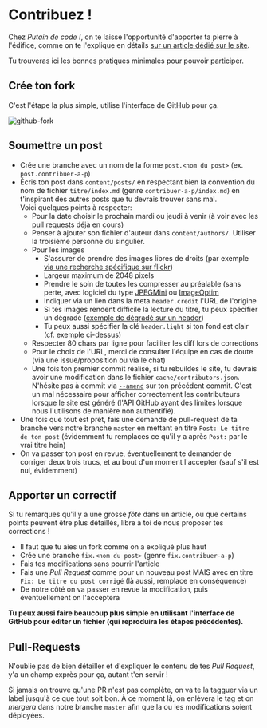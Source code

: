 # Contribuez !

Chez *Putain de code !*, on te laisse l'opportunité d'apporter ta pierre à
l'édifice, comme on te l'explique en détails [sur un article dédié sur le
site](http://putaindecode.io/fr/contribuer/).

Tu trouveras ici les bonnes pratiques minimales pour pouvoir participer.

## Crée ton fork

C'est l'étape la plus simple, utilise l'interface de GitHub pour ça.

![github-fork](content/fr/contribuer/fork-button.jpg)

## Soumettre un post

* Crée une branche avec un nom de la forme `post.<nom du post>` (ex.
  `post.contribuer-a-p`)
* Écris ton post dans `content/posts/` en respectant bien la convention du nom
  de fichier `titre/index.md` (genre `contribuer-a-p/index.md`) en t'inspirant
  des autres posts que tu devrais trouver sans mal.\
  Voici quelques points à respecter:
  * Pour la date choisir le prochain mardi ou jeudi à venir (à voir avec les
    pull requests déjà en cours)
  * Penser à ajouter son fichier d'auteur dans `content/authors/`. Utiliser la
    troisième personne du singulier.
  * Pour les images
    * S'assurer de prendre des images libres de droits (par exemple [via une
      recherche spécifique sur
      flickr](https://www.flickr.com/search/?license=2%2C3%2C4%2C5%2C6%2C9&tags=delorean&advanced=1))
    * Largeur maximum de 2048 pixels
    * Prendre le soin de toutes les compresser au préalable (sans perte, avec
      logiciel du type [JPEGMini](http://www.jpegmini.com/) ou
      [ImageOptim](https://imageoptim.com/)
    * Indiquer via un lien dans la meta `header.credit` l'URL de l'origine
    * Si tes images rendent difficile la lecture du titre, tu peux spécifier un
      dégradé ([exemple de dégradé sur un
      header](https://github.com/putaindecode/putaindecode.io/blob/master/content/fr/articles/entreprendre/auto-entrepreneuriat-retour-experiences/index.md))
    * Tu peux aussi spécifier la clé `header.light` si ton fond est clair (cf.
      exemple ci-dessus)
  * Respecter 80 chars par ligne pour faciliter les diff lors de corrections
  * Pour le choix de l'URL, merci de consulter l'équipe en cas de doute (via une
    issue/proposition ou via le chat)
  * Une fois ton premier commit réalisé, si tu rebuildes le site, tu devrais
    avoir une modification dans le fichier `cache/contributors.json`. N'hésite pas à
    commit via [`--amend`](http://www.git-scm.com/docs/git-commit) sur ton
    précédent commit. C'est un mal nécessaire pour afficher correctement les
    contributeurs lorsque le site est généré (l'API GitHub ayant des limites
    lorsque nous l'utilisons de manière non authentifié).
* Une fois que tout est prêt, fais une demande de pull-request de ta branche
  vers notre branche `master` en mettant en titre `Post: Le titre de ton post`
  (évidemment tu remplaces ce qu'il y a après `Post:` par le vrai titre hein)
* On va passer ton post en revue, éventuellement te demander de corriger deux
  trois trucs, et au bout d'un moment l'accepter (sauf s'il est nul, évidemment)

## Apporter un correctif

Si tu remarques qu'il y a une grosse _fôte_ dans un article, ou que certains
points peuvent être plus détaillés, libre à toi de nous proposer tes corrections
!

* Il faut que tu aies un fork comme on a expliqué plus haut
* Crée une branche `fix.<nom du post>` (genre `fix.contribuer-a-p`)
* Fais tes modifications sans pourrir l'article
* Fais une _Pull Request_ comme pour un nouveau post MAIS avec en titre `Fix: Le
  titre du post corrigé` (là aussi, remplace en conséquence)
* De notre côté on va passer en revue la modification, puis éventuellement on
  l'acceptera

**Tu peux aussi faire beaucoup plus simple en utilisant l'interface de GitHub
pour éditer un fichier (qui reproduira les étapes précédentes).**

## Pull-Requests

N'oublie pas de bien détailler et d'expliquer le contenu de tes *Pull Request*,
y'a un champ exprès pour ça, autant t'en servir !

Si jamais on trouve qu'une PR n'est pas complète, on va te la tagguer via un
label jusqu'à ce que tout soit bon. À ce moment là, on enlèvera le tag et on
_mergera_ dans notre branche `master` afin que la ou les modifications soient
déployées.
